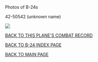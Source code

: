 
Photos of B-24s






 




42-50542 (unknown name)  

![](42-50542.jpg)  
  

[BACK TO THIS PLANE'S COMBAT RECORD](../b24s/42-50542.md)  

[BACK TO B-24 INDEX PAGE](../000b24s.md)  

[BACK TO MAIN PAGE](../index.md)


